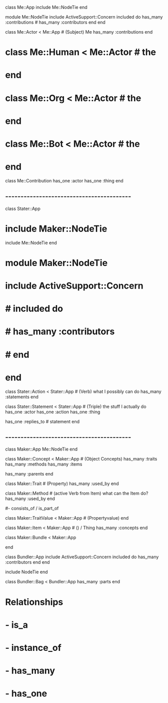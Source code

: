 class Me::App
  include Me::NodeTie
end

module Me::NodeTie
  include ActiveSupport::Concern
  included do
    has_many :contributions
    # has_many :contributors
  end
end


class Me::Actor < Me::App # (Subject) Me
  has_many :contributions
end

# class Me::Human < Me::Actor # the
# end

# class Me::Org < Me::Actor # the
# end

# class Me::Bot < Me::Actor # the
# end

class Me::Contribution
  has_one   :actor
  has_one   :thing
end


## -----------------------------------------



class Stater::App
  # include Maker::NodeTie
  include Me::NodeTie
end


# module Maker::NodeTie
#   include ActiveSupport::Concern
#   # included do
#   #   has_many :contributors
#   # end
# end


class Stater::Action < Stater::App  # (Verb) what I possibly can do
  has_many :statements
end

class Stater::Statement < Stater::App # (Triple) the stuff I actually do
  has_one   :actor
  has_one   :action
  has_one   :thing

  has_one   :replies_to # statement
end

## -----------------------------------------


class Maker::App
  Me::NodeTie
end

class Maker::Concept < Maker::App # (Object Concepts)
  has_many :traits
  has_many :methods
  has_many :items

  has_many :parents
end

class Maker::Trait # (Property)
  has_many :used_by
end

class Maker::Method # (active Verb from Item) what can the Item do?
  has_many :used_by
end

  #- consists_of / is_part_of

class Maker::TraitValue < Maker::App # (Propertyvalue)
end


class Maker::Item < Maker::App # () / Thing
  has_many :concepts
end


class Maker::Bundle < Maker::App

end



class Bundler::App
    include ActiveSupport::Concern
    included do
      has_many :contributors
    end
  end

  include NodeTie
end


class Bundler::Bag < Bundler::App
  has_many :parts
end



# Relationships
#   - is_a
#   - instance_of

#   - has_many
#   - has_one